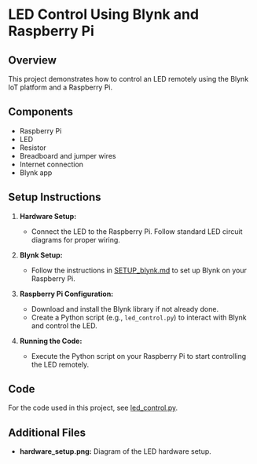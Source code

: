 # LED Control Using Blynk and Raspberry Pi

## Overview

This project demonstrates how to control an LED remotely using the Blynk IoT platform and a Raspberry Pi.

## Components
- Raspberry Pi
- LED
- Resistor
- Breadboard and jumper wires
- Internet connection
- Blynk app

## Setup Instructions

1. **Hardware Setup:**
   - Connect the LED to the Raspberry Pi. Follow standard LED circuit diagrams for proper wiring.

2. **Blynk Setup:**
   - Follow the instructions in [SETUP_blynk.md](../SETUP_blynk.md) to set up Blynk on your Raspberry Pi.

3. **Raspberry Pi Configuration:**
   - Download and install the Blynk library if not already done.
   - Create a Python script (e.g., `led_control.py`) to interact with Blynk and control the LED.

4. **Running the Code:**
   - Execute the Python script on your Raspberry Pi to start controlling the LED remotely.

## Code

For the code used in this project, see [led_control.py](led_control.py).

## Additional Files
- **hardware_setup.png:** Diagram of the LED hardware setup.

